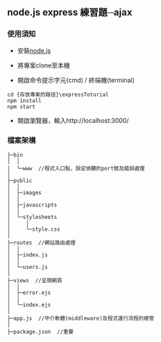 ## node.js express 練習題─ajax

### 使用須知

- 安裝[node.js](https://nodejs.org/en/)

- 將專案clone至本機

- 開啟命令提示字元(cmd) / 終端機(terminal)
```
cd {存放專案的路徑}\expressToturial
npm install
npm start
```

- 開啟瀏覽器，輸入http://localhost:3000/

### 檔案架構
```
├─bin
│  │
│  └─www  //程式入口點，設定偵聽的port號及錯誤處理
│
├─public
│  │
│  ├─images
│  │
│  ├─javascripts
│  │
│  └─stylesheets
│     │
│     └─style.css
│
├─routes  //網站路由處理
│  │
│  ├─index.js
│  │
│  └─users.js
│
├─views  //呈現網頁
│  │
│  ├─error.ejs
│  │
│  └─index.ejs
│
├─app.js  //中介軟體(middleware)及程式運行流程的總管
│
├─package.json  //重要
```
